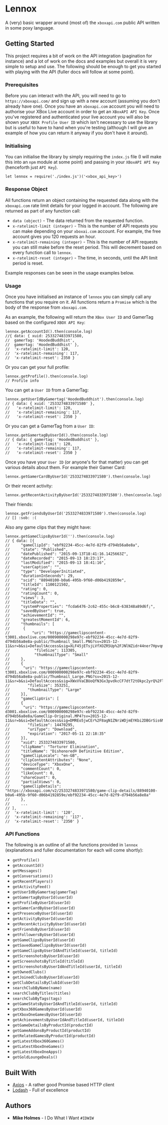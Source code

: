 # Lennox
A (very) basic wrapper around (most of) the `xboxapi.com` public API written in some poxy language.

## Getting Started
This project requires a bit of work on the API integration (pagination for instance) and a lot of work on the docs and examples but overall it is very simple to setup and use. The following should be enough to get you started with playing with the API (fuller docs will follow at some point).

### Prerequisites
Before you can interact with the API, you will need to go to `https://xboxapi.com/` and sign up with a new account (assuming you don't already have one). Once you have an `xboxapi.com` account you will need to authorise your XBox Live account in order to get an `XBoxAPI API Key`. Once you've registered and authenticated your live account you will also be shown your `XBOX Profile User ID` which isn't necessary to use the library but is useful to have to hand when you're testing (although I will give an example of how you can return it anyway if you don't have it around).

### Initialising
You can initialise the library by simply requiring the `index.js` file (I will make this into an `npm` module at some point) and passing in your `XBoxAPI API Key` (henceforth just `API Key`).

```
let lennox = require('./index.js')('<xbox_api_key>')
```

### Response Object
All functions return an object containing the requested data along with the `xboxapi.com` rate limit details for your logged in account. The following are returned as part of any function call:

  * `data (object)` - The data returned from the requested function.
  * `x-ratelimit-limit (integer)` - This is the number of API requests you can make depending on your `xboxai.com` account. For example, the free account gives you 120 requests an hour.
  * `x-ratelimit-remaining (integer)` - This is the number of API requests you can still make before the reset period. This will decrement based on every function call to `lennox`.
  * `x-ratelimit-reset (integer)` - The time, in seconds, until the API limit period is reset.

Example responses can be seen in the usage examples below.

### Usage
Once you have initialised an instance of `lennox` you can simply call any functions that you require on it. All functions return a `Promise` which is the body of the response from `xboxapi.com`.

As an example, the following will return the `XBox User ID` and GamerTag based on the configured `XBOX API Key`:

```
lennox.getAccountId().then(console.log)
//{ data: { xuid: 2533274833971580,
//  gamerTag: 'HoodedBuddhist',
//  gamertag: 'HoodedBuddhist' },
//  'x-ratelimit-limit': 120,
//  'x-ratelimit-remaining': 117,
//  'x-ratelimit-reset': 2350 }
```

Or you can get your full profile:

```
lennox.getProfile().then(console.log)
// Profile info
```

You can get a `User ID` from a GamerTag:

```
lennox.getUserIdByGamertag('HoodedBuddhist').then(console.log)
// { data: { xuid: '2533274833971580' },
//   'x-ratelimit-limit': 120,
//   'x-ratelimit-remaining': 117,
//   'x-ratelimit-reset': 2350 }
```

Or you can get a GamerTag from a `User ID`:

```
lennox.getGamertagByUserId().then(console.log)
// { data: { gamertag: 'HoodedBuddhist' },
//   'x-ratelimit-limit': 120,
//   'x-ratelimit-remaining': 117,
//   'x-ratelimit-reset': 2350 }
```

Once you have your `User ID` (or anyone's for that matter) you can get various details about them. For example their Gamer Card:

```
lennox.getGamerCardByUserId('2533274833971580').then(console.log)
```

Or their recent activity:

```
lennox.getRecentActivityByUserId('2533274833971580').then(console.log)
```

Their friends:

```
lennox.getFriendsByUserId('2533274833971580').then(console.log)
// [] :sob: :(
```

Also any game clips that they might have:

```
lennox.getGameClipsByUserId('').then(console.log)
// { data: [{
// 	   "gameClipId": "ebf92234-45cc-4e7d-82f9-d794b56a8e8a",
//     "state": "Published",
//     "datePublished": "2015-09-13T18:41:16.1425663Z",
//     "dateRecorded": "2015-09-13 18:23:17",
//     "lastModified": "2015-09-13 18:41:16",
//     "userCaption": "",
//     "type": "DeveloperInitiated",
//     "durationInSeconds": 29,
//     "scid": "88940100-b0a6-495b-9f60-d06b4192859e",
//     "titleId": 1100121502,
//     "rating": 0,
//     "ratingCount": 0,
//     "views": 3,
//     "titleData": "",
//     "systemProperties": "fcda6476-2c62-455c-b6c8-638348a89d6f;",
//     "savedByUser": true,
//     "achievementId": "",
//     "greatestMomentId": 6,
//     "thumbnails": [
//     	{
//        	"uri": "https://gameclipscontent-t3001.xboxlive.com/000900000298e97c-ebf92234-45cc-4e7d-82f9-d794b56a8e8a-public/Thumbnail_Small.PNG?sv=2015-12-11&sr=b&si=DefaultAccess&sig=XLF45jETsjLVfXOZR5Up%2FJNlNZidr44ner7Hpvqmjk8%3D",
//           "fileSize": 113305,
//           "thumbnailType": "Small"
//     },
//     {
//     	"uri": "https://gameclipscontent-t3001.xboxlive.com/000900000298e97c-ebf92234-45cc-4e7d-82f9-d794b56a8e8a-public/Thumbnail_Large.PNG?sv=2015-12-11&sr=b&si=DefaultAccess&sig=XWxVVaCBUoQfN3Gx3pvdkcCF7dtT2tOkpc2yrQ%2Fl8vg%3D",
//        "fileSize": 353251,
//        "thumbnailType": "Large"
//     }],
//     "gameClipUris": [
//     {
//     	"uri": "https://gameclipscontent-d3001.xboxlive.com/000900000298e97c-ebf92234-45cc-4e7d-82f9-d794b56a8e8a/GameClip-Original.MP4?sv=2015-12-11&sr=b&si=DefaultAccess&sig=DMREo5jwCEr%2F8agN1ZNriWDjmEYKbi2DBGrSis6MrCE%3D&__gda__=1494541115_e8404fc8e62377c65d799906468d1257",
//        "fileSize": 14470295,
//        "uriType": "Download",
//        "expiration": "2017-05-11 22:18:35"
//     }],
//     "xuid": 2533274833971580,
//     "clipName": "Torturer Elimination",
//     "titleName": "Dishonored® Definitive Edition",
//     "gameClipLocale": "en-GB",
//     "clipContentAttributes": "None",
//     "deviceType": "XboxOne",
//     "commentCount": 0,
//     "likeCount": 0,
//     "shareCount": 0,
//     "partialViews": 0,
//     "gameClipDetails": "https://xboxapi.com/v2/2533274833971580/game-clip-details/88940100-b0a6-495b-9f60-d06b4192859e/ebf92234-45cc-4e7d-82f9-d794b56a8e8a"
//     },
//     ...
// ],
//  'x-ratelimit-limit': '120',
//  'x-ratelimit-remaining': '117',
//  'x-ratelimit-reset': '2350' }
```

### API Functions

The following is an outline of all the functions provided in `lennox` (explanations and fuller documentation for each will come shortly):

* `getProfile()`
* `getAccountId()`
* `getMessages()`
* `getConversations()`
* `getRecentPlayers()`
* `getActivityFeed()`
* `getUserIdByGamertag(gamerTag)`
* `getGamertagByUserId(userId)`
* `getProfileByUserId(userId)`
* `getGamerCardByUserId(userId)`
* `getPresenceByUserId(userId)`
* `getActivityByUserId(userId)`
* `getRecentActivityByUserId(userId)`
* `getFriendsByUserId(userId)`
* `getFollowersByUserId(userId)`
* `getGameClipsByUserId(userId)`
* `getSavedGameClipsByUserId(userId)`
* `getGameClipsByUserIdAndTitleId(userId, titleId)`
* `getScreenshotsByUserId(userId)`
* `getScreenshotsByTitleId(titleId)`
* `getScreenshotsByUserIdAndTitleId(userId, titleId)`
* `getOwnedClubs()`
* `getJoinedClubsByUserId(userId)`
* `getClubDetailsByClubId(userId)`
* `searchClubByName(name)`
* `searchClubByTitles(titles)`
* `searchClubByTags(tags)`
* `getGameStatsByUserIdAndTitleId(userId, titleId)`
* `getXbox360GamesByUserId(userId)`
* `getXboxOneGamesByUserId(userId)`
* `getAchievementsByUserIdAndTitleId(userId, titleId)`
* `getGameDetailsByProductId(productId)`
* `getGameAddonsByProductId(productId)`
* `getRelatedGamesByProductId(productId)`
* `getLatestXbox360Games()`
* `getLatestXboxOneGames()`
* `getLatestXboxOneApps()`
* `getGoldLoungeDeals()`

## Built With

* [Axios](https://github.com/mzabriskie/axios) - A rather good Promise based HTTP client
* [Lodash](https://github.com/lodash/lodash) - Full of excellence

## Authors

* **Mike Holmes** - I Do What I Want `#IDWIW`